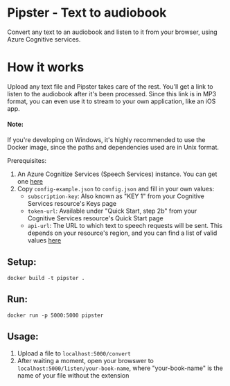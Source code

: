 # Pipster - Text to audiobook
Convert any text to an audiobook and listen to it from your browser, using Azure Cognitive services.

# How it works
Upload any text file and Pipster takes care of the rest. You'll get a link to listen to the audiobook after it's been processed. Since this link is in MP3 format, you can even use it to stream to your own application, like an iOS app.

#### Note:
If you're developing on Windows, it's highly recommended to use the Docker image, since the paths and dependencies used are in Unix format.

Prerequisites:
1) An Azure Cognitize Services (Speech Services) instance. You can get one [here](https://portal.azure.com)
2) Copy `config-example.json` to `config.json` and fill in your own values:
    - `subscription-key`: Also known as "KEY 1" from your Cognitive Services resource's Keys page
    - `token-url`: Available under "Quick Start, step 2b" from your Cognitive Services resource's Quick Start page
    - `api-url`: The URL to which text to speech requests will be sent. This depends on your resource's region, and you can find a list of valid values <a href="https://docs.microsoft.com/en-us/azure/cognitive-services/speech-service/rest-text-to-speech#standard-and-neural-voices" target="_blank">here</a>

## Setup:
`docker build -t pipster .`

## Run:
`docker run -p 5000:5000 pipster`

## Usage:
1) Upload a file to `localhost:5000/convert`
2) After waiting a moment, open your browswer to `localhost:5000/listen/your-book-name`, where "your-book-name" is the name of your file without the extension
